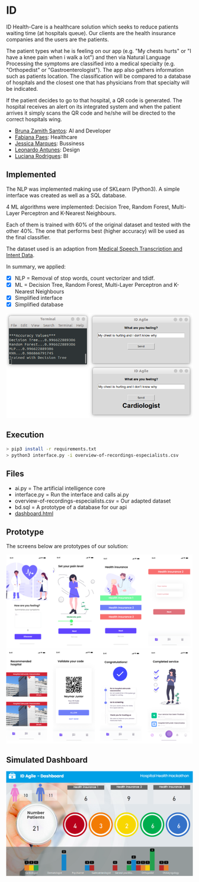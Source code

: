 # ID 

ID Health-Care is a healthcare solution which seeks to reduce patients waiting time (at hospitals queue). Our clients are the health insurance companies and the users are the patients. 

The patient types what he is feeling on our app (e.g. "My chests hurts" or "I have a knee pain when i walk a lot") and then via Natural Language Processing the symptoms are classified into a medical specialty (e.g. "Orthopedist" or "Gastroenterologist"). The app also gathers information such as patients location. The classification will be compared to a database of hospitals and the closest one that has physicians from that specialty will be indicated. 

If the patient decides to go to that hospital, a QR code is generated. The hospital receives an alert on its integrated system and when the patient arrives it simply scans the QR code and he/she will be directed to the correct hospitals wing.

- [Bruna Zamith Santos](https://www.linkedin.com/in/bruna-zamith/): AI and Developer
- [Fabiana Paes](https://www.linkedin.com/in/fabianapaes/): Healthcare
- [Jessica Marques](https://www.linkedin.com/in/j%C3%A9ssica-marques-88b33b69/): Bussiness
- [Leonardo Antunes](https://www.linkedin.com/in/antunesleonardo/): Design
- [Luciana Rodrigues](https://www.linkedin.com/in/luciana-rodrigues-a8451aa3/): BI

## Implemented
The NLP was implemented making use of SKLearn (Python3). A simple interface was created as well as a SQL database. 

4 ML algorithms were implemented: Decision Tree, Random Forest, Multi-Layer Perceptron and K-Nearest Neighbours. 

Each of them is trained with 60% of the original dataset and tested with the other 40%. The one that performs best (higher accuracy) will be used as the final classifier. 

The dataset used is an adaption from [Medical Speech Transcription and Intent Data](https://www.kaggle.com/paultimothymooney/medical-speech-transcription-and-intent/kernels).

In summary, we applied:

- [x] NLP = Removal of stop words, count vectorizer and tdidf.
- [x] ML = Decision Tree, Random Forest, Multi-Layer Perceptron and K-Nearest Neighbours
- [x] Simplified interface
- [x] Simplified database

![](https://github.com/bzamith/HealthHackathon/blob/master/Pictures/exampleExecution.png)

## Execution
```bash
> pip3 install -r requirements.txt
> python3 interface.py -i overview-of-recordings-especialists.csv 
```

## Files
- ai.py = The artificial intelligence core
- interface.py = Run the interface and calls ai.py
- overview-of-recordings-especialists.csv = Our adapted dataset
- bd.sql = A prototype of a database for our api
- [dashboard.html](https://app.powerbi.com/view?r=eyJrIjoiYTk3MTdiMWMtZjExMS00YjQ5LTgxOWMtYjdmNjM3NzYzNzhkIiwidCI6IjA4MTQ3M2M2LTUwNGEtNDM3Zi04MzhjLWFiOWE2ZjY3MWVmYyIsImMiOjR9)

## Prototype
The screens below are prototypes of our solution:

![](https://github.com/bzamith/HealthHackathon/blob/master/Pictures/prot1.png)
![](https://github.com/bzamith/HealthHackathon/blob/master/Pictures/prot2.png)

## Simulated Dashboard
![](https://github.com/bzamith/HealthHackathon/blob/master/Pictures/dash0.png)
